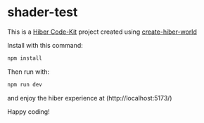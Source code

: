 # shader-test

This is a [Hiber Code-Kit](https://github.com/HiberWorld/codekit) project created using [create-hiber-world](https://github.com/HiberWorld/codekit/packages/create-hiber-world)

Install with this command:

```bash
npm install
```

Then run with:

```bash
npm run dev
```

and enjoy the hiber experience at
(http://localhost:5173/)

Happy coding!
